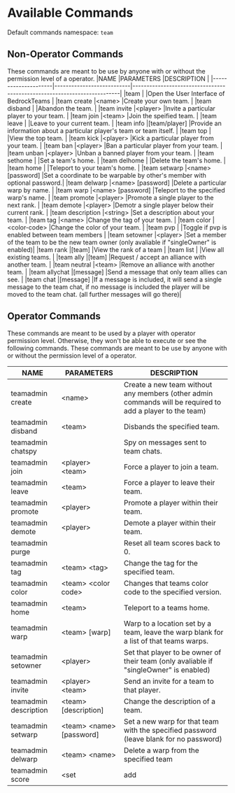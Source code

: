 # Available Commands
Default commands namespace: `team`

## Non-Operator Commands 
These commands are meant to be use by anyone with or without the permission level of a operator.
|NAME                 |PARAMETERS                 |DESCRIPTION                                                              |
|---------------------|---------------------------|-------------------------------------------------------------------------|
|team                 |                           |Open the User Interface of BedrockTeams                                  |
|team create          |\<name\>                   |Create your own team.                                                    |
|team disband         |                           |Abandon the team.                                                        |
|team invite          |\<player\>                 |Invite a particular player to your team.                                 |
|team join            |\<team\>                   |Join the speified team.                                                  |
|team leave           |                           |Leave to your current team.                                              |
|team info            |[team/player]              |Provide an information about a particular player's team or team itself.  |
|team top             |                           |View the top team.                                                       |
|team kick            |\<player\>                 |Kick a particular player from your team.                                 |
|team ban             |\<player\>                 |Ban a particular player from your team.                                  |
|team unban           |\<player\>                 |Unban a banned player from your team.                                    |
|team sethome         |                           |Set a team's home.                                                       |
|team delhome         |                           |Delete the team's home.                                                  |                                                                                        
|team home            |                           |Teleport to your team's home.                                            |
|team setwarp         |\<name\> [password]        |Set a coordinate to be warpable by other's member with optional password.|
|team delwarp         |\<name\> [password]        |Delete a particular warp by name.                                        |
|team warp            |\<name\> [password]        |Teleport to the specified warp's name.                                   |
|team promote         |\<player\>                 |Promote a single player to the next rank.                                |
|team demote          |\<player\>                 |Demotr a single player below their current rank.                         |
|team description     |\<string\>                 |Set a description about your team.                                       |
|team tag             |\<name\>                   |Change the tag of your team.                                             |
|team color           |\<color-code\>             |Change the color of your team.                                           |
|team pvp             |                           |Toggle if pvp is enabled between team members                            |
|team setowner        |\<player\>                 |Set a member of the team to be the new team owner (only avaliable if "singleOwner" is enabled)|
|team rank            |[team]                     |View the rank of a team                                                  |
|team list            |                           |View all existing teams.                                                 |
|team ally            |[team]                     |Request / accept an alliance with another team.                          |
|team neutral         |\<team\>                   |Remove an alliance with another team.                                    |
|team allychat        |[message]                  |Send a message that only team allies can see.                            |
|team chat            |[message]                  |If a message is included, it will send a single message to the team chat, if no message is included the player will be moved to the team chat. (all further messages will go there)|

## Operator Commands
These commands are meant to be used by a player with operator permission level. Otherwise, they won't be able to execute or see the following commands.
These commands are meant to be use by anyone with or without the permission level of a operator.

|NAME                 |PARAMETERS                 |DESCRIPTION                                                              |
|---------------------|---------------------------|-------------------------------------------------------------------------|
|teamadmin create     |\<name\>                   |Create a new team without any members (other admin commands will be required to add a player to the team)|
|teamadmin disband    |\<team\>                   |Disbands the specified team.                                             |
|teamadmin chatspy    |                           |Spy on messages sent to team chats.                                      |
|teamadmin join       |\<player\> \<team\>        |Force a player to join a team.                                           |
|teamadmin leave      |\<team\>                   |Force a player to leave their team.                                      |
|teamadmin promote    |\<player\>                 |Promote a player within their team.                                      |
|teamadmin demote     |\<player\>                 |Demote a player within their team.                                       |
|teamadmin purge      |                           |Reset all team scores back to 0.                                         |
|teamadmin tag        |\<team\> \<tag\>           |Change the tag for the specified team.                                   |
|teamadmin color      |\<team\> \<color code\>    |Changes that teams color code to the specified version.                  |
|teamadmin home       |\<team\>                   |Teleport to a teams home.                                                |
|teamadmin warp       |\<team\> [warp]            |Warp to a location set by a team, leave the warp blank for a list of that teams warps.|
|teamadmin setowner   |\<player\>                 |Set that player to be owner of their team (only avaliable if "singleOwner" is enabled)|
|teamadmin invite     |\<player\> \<team\>        |Send an invite for a team to that player.                                |
|teamadmin description|\<team\> [description]     |Change the description of a team.                                        |
|teamadmin setwarp    |\<team\> \<name\> [password]|Set a new warp for that team with the specified password (leave blank for no password)|
|teamadmin delwarp    |\<team\> \<name\>          |Delete a warp from the specified team                                    |
|teamadmin score      |\<set|add|remove\> \<team\> \<amount\>|Edit a team/players score through commands                    |